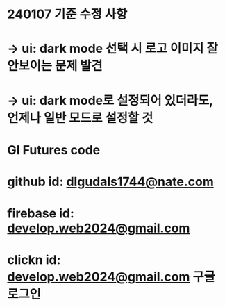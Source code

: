 # 240107 기준 수정 사항

# -> ui: dark mode 선택 시 로고 이미지 잘 안보이는 문제 발견

# -> ui: dark mode로 설정되어 있더라도, 언제나 일반 모드로 설정할 것

# GI Futures code

# github id: dlgudals1744@nate.com

# firebase id: develop.web2024@gmail.com

# clickn id: develop.web2024@gmail.com 구글 로그인
